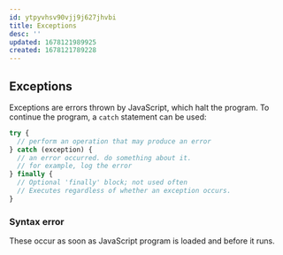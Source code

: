 ```yaml
---
id: ytpyvhsv90vjj9j627jhvbi
title: Exceptions
desc: ''
updated: 1678121989925
created: 1678121789228
---
```

## Exceptions

Exceptions are errors thrown by JavaScript, which halt the program. To continue the program, a ```catch``` statement can be used:
```js
try {
  // perform an operation that may produce an error
} catch (exception) {
  // an error occurred. do something about it.
  // for example, log the error
} finally {
  // Optional 'finally' block; not used often
  // Executes regardless of whether an exception occurs.
}
```

### Syntax error
These occur as soon as JavaScript program is loaded and before it runs.